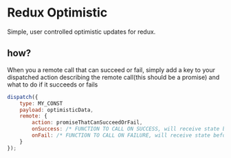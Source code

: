 # Redux Optimistic

Simple, user controlled optimistic updates for redux. 

## how?

When you a remote call that can succeed or fail, simply add a key to your dispatched action describing the remote call(this should be a promise) and what to do if it succeeds or fails

```js
dispatch({
	type: MY_CONST
	payload: optimisticData,
	remote: {
		action: promiseThatCanSucceedOrFail,
		onSuccess: /* FUNCTION TO CALL ON SUCCESS, will receive state before action is committed to state, current state and the response */,
		onFail: /* FUNCTION TO CALL ON FAILURE, will receive state before action is committed to state, current state and the error */
	}
});
```